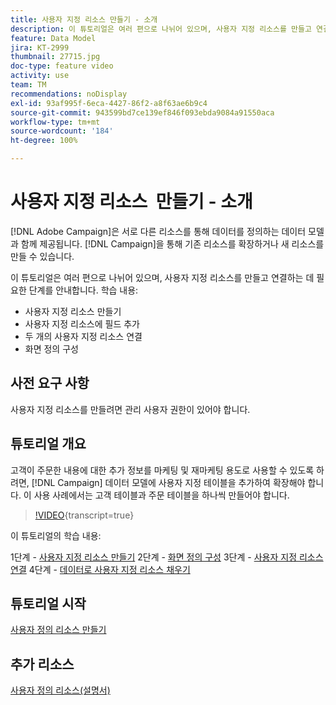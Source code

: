 ```yaml
---
title: 사용자 지정 리소스 만들기 - 소개
description: 이 튜토리얼은 여러 편으로 나뉘어 있으며, 사용자 지정 리소스를 만들고 연결하는 데 필요한 단계를 안내합니다.
feature: Data Model
jira: KT-2999
thumbnail: 27715.jpg
doc-type: feature video
activity: use
team: TM
recommendations: noDisplay
exl-id: 93af995f-6eca-4427-86f2-a8f63ae6b9c4
source-git-commit: 943599bd7ce139ef846f093ebda9084a91550aca
workflow-type: tm+mt
source-wordcount: '184'
ht-degree: 100%

---
```


# 사용자 지정 리소스 &#x200B; 만들기 - 소개

[!DNL Adobe Campaign]은 서로 다른 리소스를 통해 데이터를 정의하는 데이터 모델과 함께 제공됩니다. [!DNL Campaign]을 통해 기존 리소스를 확장하거나 새 리소스를 만들 수 있습니다.

이 튜토리얼은 여러 편으로 나뉘어 있으며, 사용자 지정 리소스를 만들고 연결하는 데 필요한 단계를 안내합니다.
학습 내용:

* 사용자 지정 리소스 만들기
* 사용자 지정 리소스에 필드 추가
* 두 개의 사용자 지정 리소스 연결
* 화면 정의 구성

## 사전 요구 사항

사용자 지정 리소스를 만들려면 관리 사용자 권한이 있어야 합니다.

## 튜토리얼 개요

고객이 주문한 내용에 대한 추가 정보를 마케팅 및 재마케팅 용도로 사용할 수 있도록 하려면, [!DNL Campaign] 데이터 모델에 사용자 지정 테이블을 추가하여 확장해야 합니다. 이 사용 사례에서는 고객 테이블과 주문 테이블을 하나씩 만들어야 합니다.

>[!VIDEO](https://video.tv.adobe.com/v/27715?learn=on){transcript=true}

이 튜토리얼의 학습 내용:

1단계 - [사용자 지정 리소스 만들기](./creating-a-custom-resource.md)
2단계 - [화면 정의 구성](./configuring-a-screen-definition-for-a-custom-resource.md)
3단계 - [사용자 지정 리소스 연결](./linking-custom-resources.md)
4단계 - [데이터로 사용자 지정 리소스 채우기](./populate-custom-resources-with-data.md)

## 튜토리얼 시작

[사용자 정의 리소스 만들기](./creating-a-custom-resource.md)

## 추가 리소스

[사용자 정의 리소스(설명서)](https://experienceleague.adobe.com/docs/campaign-standard/using/working-with-apis/global-concepts/custom-resources.html?lang=ko)
